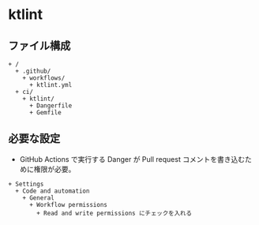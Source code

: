 # ktlint

## ファイル構成

```text
+ /
  + .github/
    + workflows/
      + ktlint.yml
  + ci/
    + ktlint/
      + Dangerfile
      + Gemfile
```

## 必要な設定

* GitHub Actions で実行する Danger が Pull request コメントを書き込むために権限が必要。

```text
+ Settings
  + Code and automation
    + General
      + Workflow permissions
        + Read and write permissions にチェックを入れる
```
